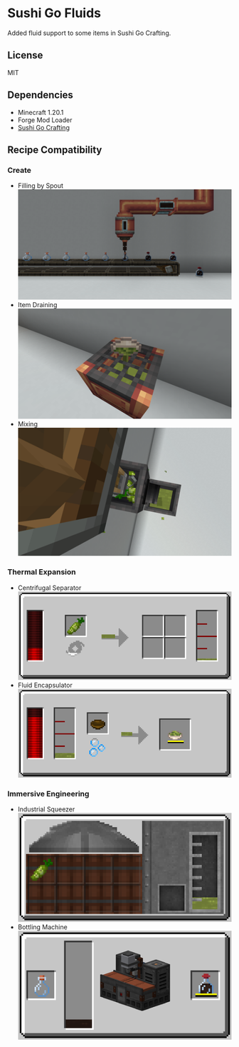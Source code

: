 # Sushi Go Fluids
Added fluid support to some items in Sushi Go Crafting.
## License
MIT
## Dependencies
- Minecraft 1.20.1
- Forge Mod Loader
- [Sushi Go Crafting](https://github.com/Buuz135/SushiGoCrafting)
## Recipe Compatibility
### Create
- Filling by Spout\
  ![Recipe: filling in Create](./res/compact_Create-filling.png)
- Item Draining\
  ![Recipe: emptying in Create](./res/compact_Create-emptying.png)
- Mixing\
  ![Recipe: mixing in Create](./res/compact_Create-mixing.png)
### Thermal Expansion
- Centrifugal Separator\
  ![Recipe: centrifuging in Thermal Expansion](./res/compact_ThermalExpansion-centrifuge.png)
- Fluid Encapsulator\
  ![Recipe: bottling in Thermal Expansion](./res/compact_ThermalExpansion-bottler.png)
### Immersive Engineering
- Industrial Squeezer\
  ![Recipe: squeezing in Immersive Engineering](./res/compact_ImmersiveEngineering-squeezer.png)
- Bottling Machine\
  ![Recipe: bottling in Immersive Engineering](./res/compact_ImmersiveEngineering-bottling.png)